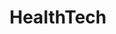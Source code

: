 ---
collection-name: pages
name: healthcare
title: "HealthTech"
longTitle: "HealthTech development Services"
seoTitle: Healthcare
description: Dashbouquet is a leading healthcare software development company. We can build a custom solution for your company, develop an MVP for your startup or make a final step to move your project to production. We offer web and mobile apps development, UI/UX design and software testing. We build HIPAA and GDPR compliant healthcare software
keywords: startup development company, cost of app development, cost to develop an app, custom app development company, mvp development company, mvp cost calculator, mvp development, mvp for startups, healthcare, healthcare apps, healthcare development
---